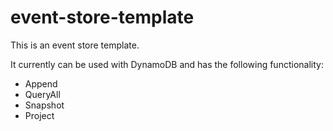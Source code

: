 # event-store-template

This is an event store template.

It currently can be used with DynamoDB and has the following functionality:
* Append
* QueryAll
* Snapshot
* Project 
